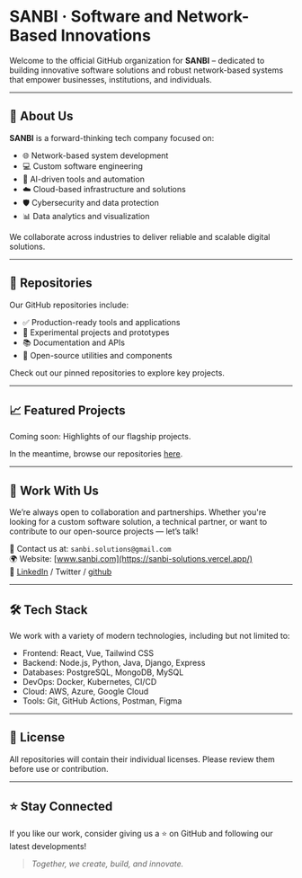 # SANBI · Software and Network-Based Innovations

Welcome to the official GitHub organization for **SANBI** – dedicated to building innovative software solutions and robust network-based systems that empower businesses, institutions, and individuals.

---

## 🚀 About Us

**SANBI** is a forward-thinking tech company focused on:

- 🌐 Network-based system development
- 💻 Custom software engineering
- 🧠 AI-driven tools and automation
- ☁️ Cloud-based infrastructure and solutions
- 🛡️ Cybersecurity and data protection
- 📊 Data analytics and visualization

We collaborate across industries to deliver reliable and scalable digital solutions.

---

## 📁 Repositories

Our GitHub repositories include:

- ✅ Production-ready tools and applications
- 🧪 Experimental projects and prototypes
- 📚 Documentation and APIs
- 🧩 Open-source utilities and components

Check out our pinned repositories to explore key projects.

---

## 📈 Featured Projects

Coming soon: Highlights of our flagship projects.

In the meantime, browse our repositories [here](https://github.com/SANBI2?tab=repositories).

---

## 🤝 Work With Us

We’re always open to collaboration and partnerships. Whether you're looking for a custom software solution, a technical partner, or want to contribute to our open-source projects — let’s talk!

📧 Contact us at: `sanbi.solutions@gmail.com`  
🌍 Website: [www.sanbi.com](https://sanbi-solutions.vercel.app/)  
🔗 [LinkedIn](https://www.linkedin.com/in/sanbi-55229b2b8/) / Twitter / [github](https://github.com/SANBI2)

---

## 🛠️ Tech Stack

We work with a variety of modern technologies, including but not limited to:

- Frontend: React, Vue, Tailwind CSS
- Backend: Node.js, Python, Java, Django, Express
- Databases: PostgreSQL, MongoDB, MySQL
- DevOps: Docker, Kubernetes, CI/CD
- Cloud: AWS, Azure, Google Cloud
- Tools: Git, GitHub Actions, Postman, Figma

---

## 📄 License

All repositories will contain their individual licenses. Please review them before use or contribution.

---

## ⭐ Stay Connected

If you like our work, consider giving us a ⭐ on GitHub and following our latest developments!

> *Together, we create, build, and innovate.*


